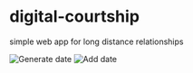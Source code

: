 # digital-courtship
simple web app for long distance relationships

![Generate date](https://kiaralee.github.com/images/courtship-generate.png)
![Add date](https://kiaralee.github.com/images/courtship-add.png)
